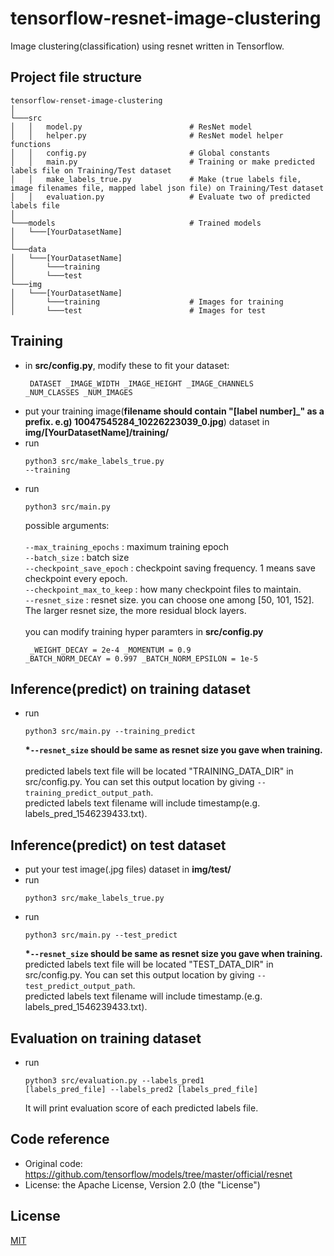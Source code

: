 # tensorflow-resnet-image-clustering 
Image clustering(classification) using resnet written in Tensorflow.


## Project file structure
```
tensorflow-renset-image-clustering
│
└───src
│   │   model.py                        # ResNet model
│   │   helper.py                       # ResNet model helper functions
│   │   config.py                       # Global constants
│   │   main.py                         # Training or make predicted labels file on Training/Test dataset
│   │   make_labels_true.py             # Make (true labels file, image filenames file, mapped label json file) on Training/Test dataset
│   │   evaluation.py                   # Evaluate two of predicted labels file
│   
└───models                              # Trained models
│   └───[YourDatasetName]
│
└───data                                
│   └───[YourDatasetName]
│       └───training
│       └───test
└───img
│   └───[YourDatasetName]                
│       └───training                    # Images for training
│       └───test                        # Images for test

```

## Training
* in <b>src/config.py</b>, modify these to fit your dataset:<pre><code>
DATASET
_IMAGE_WIDTH
_IMAGE_HEIGHT
_IMAGE_CHANNELS
_NUM_CLASSES
_NUM_IMAGES</pre></code>
* put your training image(<b>filename should contain "[label number]_" as a prefix. e.g) 10047545284_10226223039_0.jpg</b>) dataset in <b>img/[YourDatasetName]/training/</b>
* run <pre><code>python3 src/make_labels_true.py --training</code></pre>
* run <pre><code>python3 src/main.py</code></pre>
possible arguments: <br><br>
`--max_training_epochs` : maximum training epoch<br> 
`--batch_size` : batch size<br>
`--checkpoint_save_epoch` : checkpoint saving frequency. 1 means save checkpoint every epoch.<br>
`--checkpoint_max_to_keep` : how many checkpoint files to maintain.<br> 
`--resnet_size` : resnet size. you can choose one among [50, 101, 152]. The larger resnet size, the more residual block layers.<br><br>
you can modify training hyper paramters in <b>src/config.py</b><pre><code>
_WEIGHT_DECAY = 2e-4
_MOMENTUM = 0.9
_BATCH_NORM_DECAY = 0.997
_BATCH_NORM_EPSILON = 1e-5</pre></code>
 
## Inference(predict) on training dataset
* run <pre><code>python3 src/main.py --training_predict</code></pre>
<b> *`--resnet_size` should be same as resnet size you gave when training.</b><br>   
predicted labels text file will be located "TRAINING_DATA_DIR" in src/config.py. You can set this output location by giving `--training_predict_output_path`.<br>
predicted labels text filename will include timestamp(e.g. labels_pred_1546239433.txt).<br>

## Inference(predict) on test dataset
* put your test image(.jpg files) dataset in <b>img/test/</b>
* run <pre><code>python3 src/make_labels_true.py</pre></code>
* run <pre><code>python3 src/main.py --test_predict</pre></code>
<b> *`--resnet_size` should be same as resnet size you gave when training.</b><br>
predicted labels text file will be located "TEST_DATA_DIR" in src/config.py. You can set this output location by giving `--test_predict_output_path`.<br>
predicted labels text filename will include timestamp.(e.g. labels_pred_1546239433.txt).

## Evaluation on training dataset

* run <pre><code>python3 src/evaluation.py --labels_pred1 [labels_pred_file] --labels_pred2 [labels_pred_file]</pre></code>
It will print evaluation score of each predicted labels file.

## Code reference

* Original code: https://github.com/tensorflow/models/tree/master/official/resnet <br>
* License: the Apache License, Version 2.0 (the "License")


## License

[MIT](https://github.com/doublejtoh/tensorflow-resnet-image-clustering/blob/master/LICENSE)
